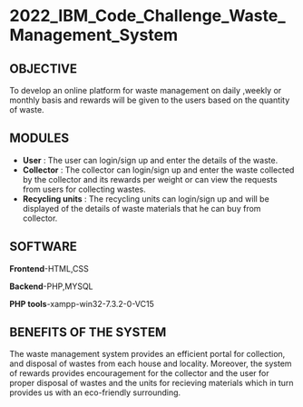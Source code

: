 # 2022_IBM_Code_Challenge_Waste_Management_System

## OBJECTIVE

To develop an online platform for waste management  on daily ,weekly or monthly basis and rewards will be given to the users based on the quantity of waste.

## MODULES

- **User** : The user can login/sign up and enter the details of the waste.
- **Collector** : The collector can login/sign up and enter the waste collected by the collector and its rewards per weight or can view the requests from users for collecting wastes.
- **Recycling units** : The recycling units can login/sign up and will be displayed of the details of waste materials that he can buy from collector.

## SOFTWARE

**Frontend**-HTML,CSS

**Backend**-PHP,MYSQL

**PHP tools**-xampp-win32-7.3.2-0-VC15


## BENEFITS OF THE SYSTEM

The waste management system provides an efficient portal for collection, and disposal of wastes from each house and locality. Moreover, the system of rewards provides encouragement for the collector and the user for proper disposal of wastes and the units for recieving materials which in turn provides us with an eco-friendly surrounding.

